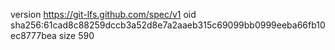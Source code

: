 version https://git-lfs.github.com/spec/v1
oid sha256:61cad8c88259dccb3a52d8e7a2aaeb315c69099bb0999eeba66fb10ec8777bea
size 590
